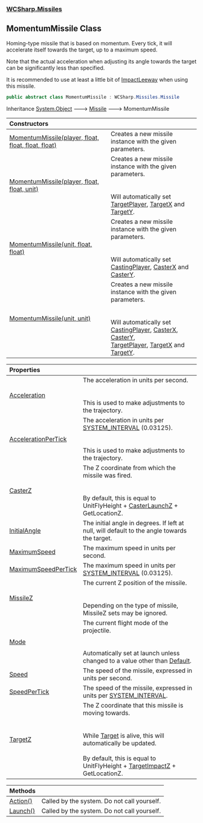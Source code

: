 ### [WCSharp.Missiles](WCSharp.Missiles.md 'WCSharp.Missiles')

## MomentumMissile Class

Homing-type missile that is based on momentum. Every tick, it will accelerate itself towards the target, up to a maximum speed.  
  
Note that the actual acceleration when adjusting its angle towards the target can be significantly less than specified.  
  
It is recommended to use at least a little bit of [ImpactLeeway](WCSharp.Missiles.Missile.ImpactLeeway.md 'WCSharp.Missiles.Missile.ImpactLeeway') when using this missile.

```csharp
public abstract class MomentumMissile : WCSharp.Missiles.Missile
```

Inheritance [System.Object](https://docs.microsoft.com/en-us/dotnet/api/System.Object 'System.Object') &#129106; [Missile](WCSharp.Missiles.Missile.md 'WCSharp.Missiles.Missile') &#129106; MomentumMissile

| Constructors | |
| :--- | :--- |
| [MomentumMissile(player, float, float, float, float)](WCSharp.Missiles.MomentumMissile.MomentumMissile(War3Api.Common.player,float,float,float,float).md 'WCSharp.Missiles.MomentumMissile.MomentumMissile(War3Api.Common.player, float, float, float, float)') | Creates a new missile instance with the given parameters. |
| [MomentumMissile(player, float, float, unit)](WCSharp.Missiles.MomentumMissile.MomentumMissile(War3Api.Common.player,float,float,War3Api.Common.unit).md 'WCSharp.Missiles.MomentumMissile.MomentumMissile(War3Api.Common.player, float, float, War3Api.Common.unit)') | Creates a new missile instance with the given parameters.<br/><br/><br/>Will automatically set [TargetPlayer](WCSharp.Missiles.Missile.TargetPlayer.md 'WCSharp.Missiles.Missile.TargetPlayer'), [TargetX](WCSharp.Missiles.Missile.TargetX.md 'WCSharp.Missiles.Missile.TargetX') and [TargetY](WCSharp.Missiles.Missile.TargetY.md 'WCSharp.Missiles.Missile.TargetY'). |
| [MomentumMissile(unit, float, float)](WCSharp.Missiles.MomentumMissile.MomentumMissile(War3Api.Common.unit,float,float).md 'WCSharp.Missiles.MomentumMissile.MomentumMissile(War3Api.Common.unit, float, float)') | Creates a new missile instance with the given parameters.<br/><br/><br/>Will automatically set [CastingPlayer](WCSharp.Missiles.Missile.CastingPlayer.md 'WCSharp.Missiles.Missile.CastingPlayer'), [CasterX](WCSharp.Missiles.Missile.CasterX.md 'WCSharp.Missiles.Missile.CasterX') and [CasterY](WCSharp.Missiles.Missile.CasterY.md 'WCSharp.Missiles.Missile.CasterY'). |
| [MomentumMissile(unit, unit)](WCSharp.Missiles.MomentumMissile.MomentumMissile(War3Api.Common.unit,War3Api.Common.unit).md 'WCSharp.Missiles.MomentumMissile.MomentumMissile(War3Api.Common.unit, War3Api.Common.unit)') | Creates a new missile instance with the given parameters.<br/><br/><br/>Will automatically set [CastingPlayer](WCSharp.Missiles.Missile.CastingPlayer.md 'WCSharp.Missiles.Missile.CastingPlayer'), [CasterX](WCSharp.Missiles.Missile.CasterX.md 'WCSharp.Missiles.Missile.CasterX'), [CasterY](WCSharp.Missiles.Missile.CasterY.md 'WCSharp.Missiles.Missile.CasterY'),<br/>            [TargetPlayer](WCSharp.Missiles.Missile.TargetPlayer.md 'WCSharp.Missiles.Missile.TargetPlayer'), [TargetX](WCSharp.Missiles.Missile.TargetX.md 'WCSharp.Missiles.Missile.TargetX') and [TargetY](WCSharp.Missiles.Missile.TargetY.md 'WCSharp.Missiles.Missile.TargetY'). |

| Properties | |
| :--- | :--- |
| [Acceleration](WCSharp.Missiles.MomentumMissile.Acceleration.md 'WCSharp.Missiles.MomentumMissile.Acceleration') | The acceleration in units per second.<br/><br/><br/>This is used to make adjustments to the trajectory. |
| [AccelerationPerTick](WCSharp.Missiles.MomentumMissile.AccelerationPerTick.md 'WCSharp.Missiles.MomentumMissile.AccelerationPerTick') | The acceleration in units per [SYSTEM_INTERVAL](../WCSharp.Events/WCSharp.Events.PeriodicEvents.SYSTEM_INTERVAL.md 'WCSharp.Events.PeriodicEvents.SYSTEM_INTERVAL') (0.03125).<br/><br/><br/>This is used to make adjustments to the trajectory. |
| [CasterZ](WCSharp.Missiles.MomentumMissile.CasterZ.md 'WCSharp.Missiles.MomentumMissile.CasterZ') | The Z coordinate from which the missile was fired.<br/><br/><br/>By default, this is equal to UnitFlyHeight + [CasterLaunchZ](WCSharp.Missiles.Missile.CasterLaunchZ.md 'WCSharp.Missiles.Missile.CasterLaunchZ') + GetLocationZ. |
| [InitialAngle](WCSharp.Missiles.MomentumMissile.InitialAngle.md 'WCSharp.Missiles.MomentumMissile.InitialAngle') | The initial angle in degrees. If left at null, will default to the angle towards the target. |
| [MaximumSpeed](WCSharp.Missiles.MomentumMissile.MaximumSpeed.md 'WCSharp.Missiles.MomentumMissile.MaximumSpeed') | The maximum speed in units per second. |
| [MaximumSpeedPerTick](WCSharp.Missiles.MomentumMissile.MaximumSpeedPerTick.md 'WCSharp.Missiles.MomentumMissile.MaximumSpeedPerTick') | The maximum speed in units per [SYSTEM_INTERVAL](../WCSharp.Events/WCSharp.Events.PeriodicEvents.SYSTEM_INTERVAL.md 'WCSharp.Events.PeriodicEvents.SYSTEM_INTERVAL') (0.03125). |
| [MissileZ](WCSharp.Missiles.MomentumMissile.MissileZ.md 'WCSharp.Missiles.MomentumMissile.MissileZ') | The current Z position of the missile.<br/><br/><br/>Depending on the type of missile, MissileZ sets may be ignored. |
| [Mode](WCSharp.Missiles.MomentumMissile.Mode.md 'WCSharp.Missiles.MomentumMissile.Mode') | The current flight mode of the projectile.<br/><br/><br/>Automatically set at launch unless changed to a value other than [Default](WCSharp.Missiles.MomentumMissile.FlightMode.md#WCSharp.Missiles.MomentumMissile.FlightMode.Default 'WCSharp.Missiles.MomentumMissile.FlightMode.Default'). |
| [Speed](WCSharp.Missiles.MomentumMissile.Speed.md 'WCSharp.Missiles.MomentumMissile.Speed') | The speed of the missile, expressed in units per second. |
| [SpeedPerTick](WCSharp.Missiles.MomentumMissile.SpeedPerTick.md 'WCSharp.Missiles.MomentumMissile.SpeedPerTick') | The speed of the missile, expressed in units per [SYSTEM_INTERVAL](../WCSharp.Events/WCSharp.Events.PeriodicEvents.SYSTEM_INTERVAL.md 'WCSharp.Events.PeriodicEvents.SYSTEM_INTERVAL'). |
| [TargetZ](WCSharp.Missiles.MomentumMissile.TargetZ.md 'WCSharp.Missiles.MomentumMissile.TargetZ') | The Z coordinate that this missile is moving towards.<br/><br/><br/>While [Target](WCSharp.Missiles.Missile.Target.md 'WCSharp.Missiles.Missile.Target') is alive, this will automatically be updated.<br/><br/>By default, this is equal to UnitFlyHeight + [TargetImpactZ](WCSharp.Missiles.Missile.TargetImpactZ.md 'WCSharp.Missiles.Missile.TargetImpactZ') + GetLocationZ. |

| Methods | |
| :--- | :--- |
| [Action()](WCSharp.Missiles.MomentumMissile.Action().md 'WCSharp.Missiles.MomentumMissile.Action()') | Called by the system. Do not call yourself. |
| [Launch()](WCSharp.Missiles.MomentumMissile.Launch().md 'WCSharp.Missiles.MomentumMissile.Launch()') | Called by the system. Do not call yourself. |
